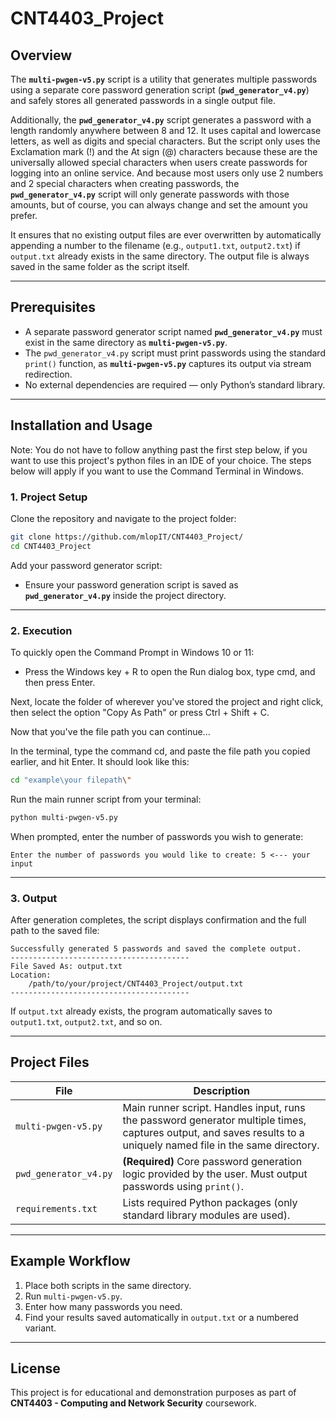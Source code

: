 # CNT4403_Project

## Overview
The **`multi-pwgen-v5.py`** script is a utility that generates multiple passwords using a separate core password generation script (**`pwd_generator_v4.py`**) and safely stores all generated passwords in a single output file.

Additionally, the **`pwd_generator_v4.py`** script generates a password with a length randomly anywhere between 8 and 12. It uses capital and lowercase letters, as well as digits and special characters. But the script only uses the Exclamation mark (!) and the At sign (@) characters because these are the universally allowed special characters when users create passwords for logging into an online service. And because most users only use 2 numbers and 2 special characters when creating passwords, the **`pwd_generator_v4.py`** script will only generate passwords with those amounts, but of course, you can always change and set the amount you prefer.

It ensures that no existing output files are ever overwritten by automatically appending a number to the filename (e.g., `output1.txt`, `output2.txt`) if `output.txt` already exists in the same directory. The output file is always saved in the same folder as the script itself.

---

## Prerequisites
- A separate password generator script named **`pwd_generator_v4.py`** must exist in the same directory as **`multi-pwgen-v5.py`**.  
- The `pwd_generator_v4.py` script must print passwords using the standard `print()` function, as **`multi-pwgen-v5.py`** captures its output via stream redirection.  
- No external dependencies are required — only Python’s standard library.

---

## Installation and Usage

Note: You do not have to follow anything past the first step below, if you want to use this project's python files in an IDE of your choice. The steps below will apply if you want to use the Command Terminal in Windows.

### 1. Project Setup
Clone the repository and navigate to the project folder:
```bash
git clone https://github.com/mlopIT/CNT4403_Project/
cd CNT4403_Project
```

Add your password generator script:
- Ensure your password generation script is saved as **`pwd_generator_v4.py`** inside the project directory.

---

### 2. Execution
To quickly open the Command Prompt in Windows 10 or 11: 
- Press the Windows key + R to open the Run dialog box, type cmd, and then press Enter.

Next, locate the folder of wherever you've stored the project and right click, then select the option "Copy As Path" or press Ctrl + Shift + C.

Now that you've the file path you can continue...

In the terminal, type the command cd, and paste the file path you copied earlier, and hit Enter. It should look like this:
```bash
cd "example\your filepath\"
```

Run the main runner script from your terminal:
```bash
python multi-pwgen-v5.py
```

When prompted, enter the number of passwords you wish to generate:
```
Enter the number of passwords you would like to create: 5 <--- your input
```

---

### 3. Output
After generation completes, the script displays confirmation and the full path to the saved file:
```
Successfully generated 5 passwords and saved the complete output.
----------------------------------------
File Saved As: output.txt
Location:
    /path/to/your/project/CNT4403_Project/output.txt
----------------------------------------
```

If `output.txt` already exists, the program automatically saves to `output1.txt`, `output2.txt`, and so on.

---

## Project Files

| File | Description |
|------|--------------|
| `multi-pwgen-v5.py` | Main runner script. Handles input, runs the password generator multiple times, captures output, and saves results to a uniquely named file in the same directory. |
| `pwd_generator_v4.py` | **(Required)** Core password generation logic provided by the user. Must output passwords using `print()`. |
| `requirements.txt` | Lists required Python packages (only standard library modules are used). |

---

## Example Workflow
1. Place both scripts in the same directory.  
2. Run `multi-pwgen-v5.py`.  
3. Enter how many passwords you need.  
4. Find your results saved automatically in `output.txt` or a numbered variant.  

---

## License
This project is for educational and demonstration purposes as part of **CNT4403 - Computing and Network Security** coursework.
